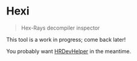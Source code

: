 # Hexi

> Hex-Rays decompiler inspector

This tool is a work in progress; come back later!

You probably want [HRDevHelper](https://github.com/patois/HRDevHelper) in the meantime.
